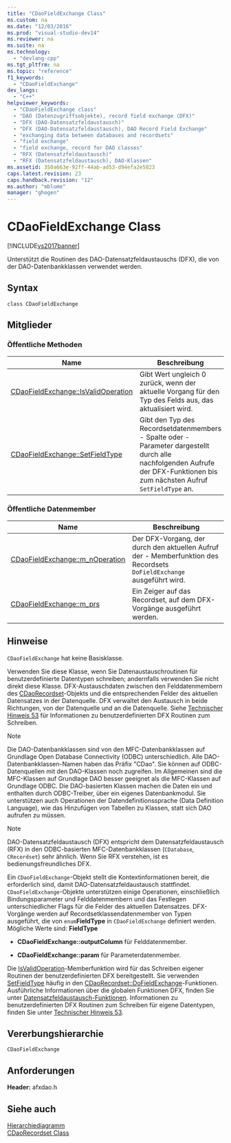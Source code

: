 ```yaml
---
title: "CDaoFieldExchange Class"
ms.custom: na
ms.date: "12/03/2016"
ms.prod: "visual-studio-dev14"
ms.reviewer: na
ms.suite: na
ms.technology: 
  - "devlang-cpp"
ms.tgt_pltfrm: na
ms.topic: "reference"
f1_keywords: 
  - "CDaoFieldExchange"
dev_langs: 
  - "C++"
helpviewer_keywords: 
  - "CDaoFieldExchange class"
  - "DAO (Datenzugriffsobjekte), record field exchange (DFX)"
  - "DFX (DAO-Datensatzfeldaustausch)"
  - "DFX (DAO-Datensatzfeldaustausch), DAO Record Field Exchange"
  - "exchanging data between databases and recordsets"
  - "field exchange"
  - "field exchange, record for DAO classes"
  - "RFX (Datensatzfeldaustausch)"
  - "RFX (Datensatzfeldaustausch), DAO-Klassen"
ms.assetid: 350a663e-92ff-44ab-ad53-d94efa2e5823
caps.latest.revision: 23
caps.handback.revision: "12"
ms.author: "mblome"
manager: "ghogen"
---
```

# CDaoFieldExchange Class
[!INCLUDE[vs2017banner](../../assembler/inline/includes/vs2017banner.md)]

Unterstützt die Routinen des DAO\-Datensatzfeldaustauschs \(DFX\), die von der DAO\-Datenbankklassen verwendet werden.  
  
## Syntax  
  
```  
class CDaoFieldExchange  
```  
  
## Mitglieder  
  
### Öffentliche Methoden  
  
|Name|Beschreibung|  
|----------|------------------|  
|[CDaoFieldExchange::IsValidOperation](../Topic/CDaoFieldExchange::IsValidOperation.md)|Gibt Wert ungleich 0 zurück, wenn der aktuelle Vorgang für den Typ des Felds aus, das aktualisiert wird.|  
|[CDaoFieldExchange::SetFieldType](../Topic/CDaoFieldExchange::SetFieldType.md)|Gibt den Typ des Recordsetdatenmembers \- Spalte oder \- Parameter dargestellt durch alle nachfolgenden Aufrufe der DFX\-Funktionen bis zum nächsten Aufruf `SetFieldType` an.|  
  
### Öffentliche Datenmember  
  
|Name|Beschreibung|  
|----------|------------------|  
|[CDaoFieldExchange::m\_nOperation](../Topic/CDaoFieldExchange::m_nOperation.md)|Der DFX\-Vorgang, der durch den aktuellen Aufruf der \- Memberfunktion des Recordsets `DoFieldExchange` ausgeführt wird.|  
|[CDaoFieldExchange::m\_prs](../Topic/CDaoFieldExchange::m_prs.md)|Ein Zeiger auf das Recordset, auf dem DFX\-Vorgänge ausgeführt werden.|  
  
## Hinweise  
 `CDaoFieldExchange` hat keine Basisklasse.  
  
 Verwenden Sie diese Klasse, wenn Sie Datenaustauschroutinen für benutzerdefinierte Datentypen schreiben; andernfalls verwenden Sie nicht direkt diese Klasse.  DFX\-Austauschdaten zwischen den Felddatenmembern des [CDaoRecordset](../../mfc/reference/cdaorecordset-class.md)\-Objekts und die entsprechenden Felder des aktuellen Datensatzes in der Datenquelle.  DFX verwaltet den Austausch in beide Richtungen, von der Datenquelle und an die Datenquelle.  Siehe [Technischer Hinweis 53](../../mfc/tn053-custom-dfx-routines-for-dao-database-classes.md) für Informationen zu benutzerdefinierten DFX Routinen zum Schreiben.  
  
> [!NOTE]
>  Die DAO\-Datenbankklassen sind von den MFC\-Datenbankklassen auf Grundlage Open Database Connectivity \(ODBC\) unterschiedlich.  Alle DAO\-Datenbankklassen\-Namen haben das Präfix "CDao".  Sie können auf ODBC\-Datenquellen mit den DAO\-Klassen noch zugreifen.  Im Allgemeinen sind die MFC\-Klassen auf Grundlage DAO besser geeignet als die MFC\-Klassen auf Grundlage ODBC.  Die DAO\-basierten Klassen machen die Daten ein und enthalten durch ODBC\-Treiber, über ein eigenes Datenbankmodul.  Sie unterstützen auch Operationen der Datendefinitionssprache \(Data Definition Language\), wie das Hinzufügen von Tabellen zu Klassen, statt sich DAO aufrufen zu müssen.  
  
> [!NOTE]
>  DAO\-Datensatzfeldaustausch \(DFX\) entspricht dem Datensatzfeldaustausch \(RFX\) in den ODBC\-basierten MFC\-Datenbankklassen \(`CDatabase`, `CRecordset`\) sehr ähnlich.  Wenn Sie RFX verstehen, ist es bedienungsfreundliches DFX.  
  
 Ein `CDaoFieldExchange`\-Objekt stellt die Kontextinformationen bereit, die erforderlich sind, damit DAO\-Datensatzfeldaustausch stattfindet.  `CDaoFieldExchange`\-Objekte unterstützen einige Operationen, einschließlich Bindungsparameter und Felddatenmembern und das Festlegen unterschiedlicher Flags für die Felder des aktuellen Datensatzes.  DFX\-Vorgänge werden auf Recordsetklassendatenmember von Typen ausgeführt, die von `enum`**FieldType** in `CDaoFieldExchange` definiert werden.  Mögliche Werte sind: **FieldType**  
  
-   **CDaoFieldExchange::outputColumn** für Felddatenmember.  
  
-   **CDaoFieldExchange::param** für Parameterdatenmember.  
  
 Die [IsValidOperation](../Topic/CDaoFieldExchange::IsValidOperation.md)\-Memberfunktion wird für das Schreiben eigener Routinen der benutzerdefinierten DFX bereitgestellt.  Sie verwenden [SetFieldType](../Topic/CDaoFieldExchange::SetFieldType.md) häufig in den [CDaoRecordset::DoFieldExchange](../Topic/CDaoRecordset::DoFieldExchange.md)\-Funktionen.  Ausführliche Informationen über die globalen Funktionen DFX, finden Sie unter [Datensatzfeldaustausch\-Funktionen](../../mfc/reference/record-field-exchange-functions.md).  Informationen zu benutzerdefinierten DFX Routinen zum Schreiben für eigene Datentypen, finden Sie unter [Technischer Hinweis 53](../../mfc/tn053-custom-dfx-routines-for-dao-database-classes.md).  
  
## Vererbungshierarchie  
 `CDaoFieldExchange`  
  
## Anforderungen  
 **Header:** afxdao.h  
  
## Siehe auch  
 [Hierarchiediagramm](../../mfc/hierarchy-chart.md)   
 [CDaoRecordset Class](../../mfc/reference/cdaorecordset-class.md)